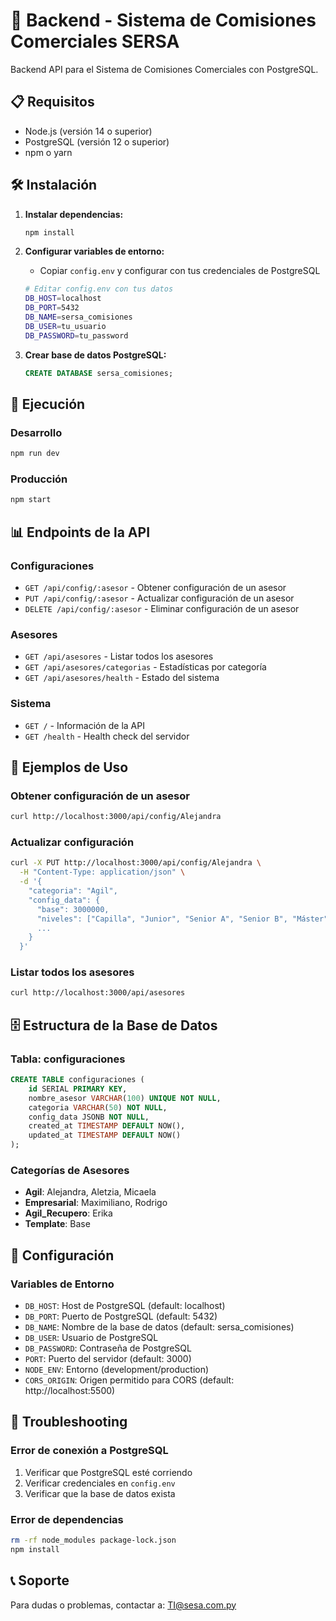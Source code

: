 # 🚀 Backend - Sistema de Comisiones Comerciales SERSA

Backend API para el Sistema de Comisiones Comerciales con PostgreSQL.

## 📋 Requisitos

- Node.js (versión 14 o superior)
- PostgreSQL (versión 12 o superior)
- npm o yarn

## 🛠️ Instalación

1. **Instalar dependencias:**
   ```bash
   npm install
   ```

2. **Configurar variables de entorno:**
   - Copiar `config.env` y configurar con tus credenciales de PostgreSQL
   ```bash
   # Editar config.env con tus datos
   DB_HOST=localhost
   DB_PORT=5432
   DB_NAME=sersa_comisiones
   DB_USER=tu_usuario
   DB_PASSWORD=tu_password
   ```

3. **Crear base de datos PostgreSQL:**
   ```sql
   CREATE DATABASE sersa_comisiones;
   ```

## 🚀 Ejecución

### Desarrollo
```bash
npm run dev
```

### Producción
```bash
npm start
```

## 📊 Endpoints de la API

### Configuraciones
- `GET /api/config/:asesor` - Obtener configuración de un asesor
- `PUT /api/config/:asesor` - Actualizar configuración de un asesor
- `DELETE /api/config/:asesor` - Eliminar configuración de un asesor

### Asesores
- `GET /api/asesores` - Listar todos los asesores
- `GET /api/asesores/categorias` - Estadísticas por categoría
- `GET /api/asesores/health` - Estado del sistema

### Sistema
- `GET /` - Información de la API
- `GET /health` - Health check del servidor

## 📝 Ejemplos de Uso

### Obtener configuración de un asesor
```bash
curl http://localhost:3000/api/config/Alejandra
```

### Actualizar configuración
```bash
curl -X PUT http://localhost:3000/api/config/Alejandra \
  -H "Content-Type: application/json" \
  -d '{
    "categoria": "Agil",
    "config_data": {
      "base": 3000000,
      "niveles": ["Capilla", "Junior", "Senior A", "Senior B", "Máster", "Genio"],
      ...
    }
  }'
```

### Listar todos los asesores
```bash
curl http://localhost:3000/api/asesores
```

## 🗄️ Estructura de la Base de Datos

### Tabla: configuraciones
```sql
CREATE TABLE configuraciones (
    id SERIAL PRIMARY KEY,
    nombre_asesor VARCHAR(100) UNIQUE NOT NULL,
    categoria VARCHAR(50) NOT NULL,
    config_data JSONB NOT NULL,
    created_at TIMESTAMP DEFAULT NOW(),
    updated_at TIMESTAMP DEFAULT NOW()
);
```

### Categorías de Asesores
- **Agil**: Alejandra, Aletzia, Micaela
- **Empresarial**: Maximiliano, Rodrigo
- **Agil_Recupero**: Erika
- **Template**: Base

## 🔧 Configuración

### Variables de Entorno
- `DB_HOST`: Host de PostgreSQL (default: localhost)
- `DB_PORT`: Puerto de PostgreSQL (default: 5432)
- `DB_NAME`: Nombre de la base de datos (default: sersa_comisiones)
- `DB_USER`: Usuario de PostgreSQL
- `DB_PASSWORD`: Contraseña de PostgreSQL
- `PORT`: Puerto del servidor (default: 3000)
- `NODE_ENV`: Entorno (development/production)
- `CORS_ORIGIN`: Origen permitido para CORS (default: http://localhost:5500)

## 🐛 Troubleshooting

### Error de conexión a PostgreSQL
1. Verificar que PostgreSQL esté corriendo
2. Verificar credenciales en `config.env`
3. Verificar que la base de datos exista

### Error de dependencias
```bash
rm -rf node_modules package-lock.json
npm install
```

## 📞 Soporte

Para dudas o problemas, contactar a: TI@sesa.com.py 